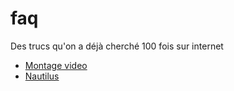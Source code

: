 # faq
Des trucs qu'on a déjà cherché 100 fois sur internet

* [Montage video](montage-video/index.md)
* [Nautilus](nautilus/index.md)


